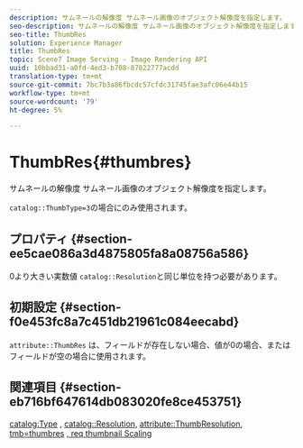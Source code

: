 ```yaml
---
description: サムネールの解像度 サムネール画像のオブジェクト解像度を指定します。
seo-description: サムネールの解像度 サムネール画像のオブジェクト解像度を指定します。
seo-title: ThumbRes
solution: Experience Manager
title: ThumbRes
topic: Scene7 Image Serving - Image Rendering API
uuid: 10bbad31-a0fd-4ed3-b708-87822777acdd
translation-type: tm+mt
source-git-commit: 7bc7b3a86fbcdc57cfdc31745fae3afc06e44b15
workflow-type: tm+mt
source-wordcount: '79'
ht-degree: 5%

---
```



# ThumbRes{#thumbres}

サムネールの解像度 サムネール画像のオブジェクト解像度を指定します。

`catalog::ThumbType=3`の場合にのみ使用されます。

## プロパティ {#section-ee5cae086a3d4875805fa8a08756a586}

0より大きい実数値 `catalog::Resolution`と同じ単位を持つ必要があります。

## 初期設定 {#section-f0e453fc8a7c451db21961c084eecabd}

`attribute::ThumbRes` は、フィールドが存在しない場合、値が0の場合、またはフィールドが空の場合に使用されます。

## 関連項目 {#section-eb716bf647614db083020fe8ce453751}

[catalog:Type](../../../../../../is-api/image-catalog/image-serving-api-ref/c-image-catalog-reference/c-image-svg-data-reference/c-image-data-reference/r-thumbtype-cat.md#reference-41149ddffc8749cba2f8d9c8e2611e03) ,  [catalog::Resolution](../../../../../../is-api/image-catalog/image-serving-api-ref/c-image-catalog-reference/c-image-svg-data-reference/c-image-data-reference/r-resolution-cat.md#reference-de489f5f36b64bd0831749546f8728e1),  [attribute::ThumbResolution](../../../../../../is-api/image-catalog/image-serving-api-ref/c-image-catalog-reference/c-attributes-reference/r-thumbres.md#reference-ac36cbbd0c8c433ebf7f515e54846501),  [tmb=thumbres](../../../../../../is-api/http-ref/image-serving-api-ref/c-http-protocol-reference/c-command-reference/r-req/r-req.md#reference-907cdb4a97034db7ad94695f25552e76) [, req thumbnail Scaling](../../../../../../is-api/http-ref/image-serving-api-ref/c-http-protocol-reference/c-notes-on-server-behavior/r-thumbnail-scaling.md#reference-0f71817f721d4913b34816758d69b07f)
